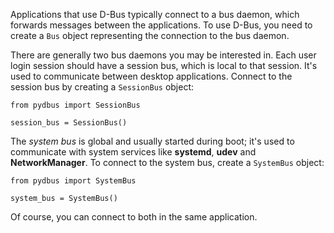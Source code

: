 Applications that use D-Bus typically connect to a bus daemon, which forwards messages between the applications. To use 
D-Bus, you need to create a ```Bus``` object representing the connection to the bus daemon.

There are generally two bus daemons you may be interested in. Each user login session should have a session bus, 
which is local to that session. It's used to communicate between desktop applications.
Connect to the session bus by creating a ```SessionBus``` object:
```angular2html
from pydbus import SessionBus

session_bus = SessionBus()
```

The _system bus_ is global and usually started during boot; it's used to communicate with system services like **systemd**, 
**udev** and **NetworkManager**. To connect to the system bus, create a ```SystemBus``` object:

```angular2html
from pydbus import SystemBus

system_bus = SystemBus()
```
Of course, you can connect to both in the same application.
